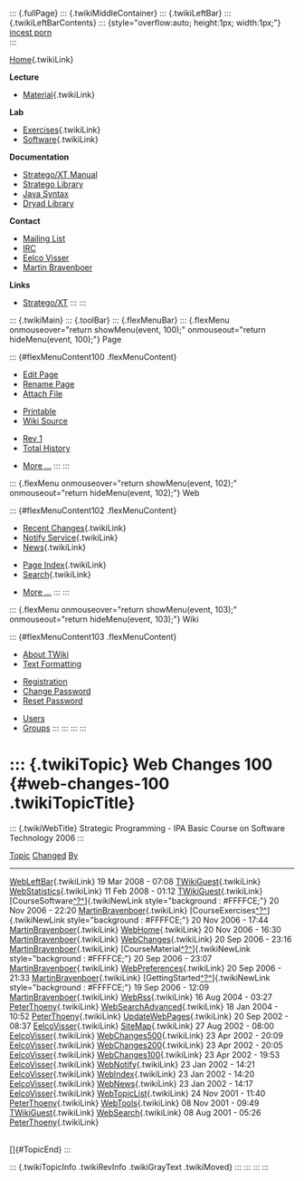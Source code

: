 ::: {.fullPage}
::: {.twikiMiddleContainer}
::: {.twikiLeftBar}
::: {.twikiLeftBarContents}
::: {style="overflow:auto; height:1px; width:1px;"}
[incest porn](http://sexpace.net/)\
:::

[Home](WebHome){.twikiLink}

**Lecture**

-   [Material](CourseMaterial){.twikiLink}

**Lab**

-   [Exercises](CourseExercises){.twikiLink}
-   [Software](CourseSoftware){.twikiLink}

**Documentation**

-   [Stratego/XT
    Manual](http://nix.cs.uu.nl/dist/stratego/strategoxt-manual-unstable-latest/manual/)
-   [Stratego
    Library](http://nix.cs.uu.nl/dist/stratego/stratego-lib-docs-stable-latest/docs/)
-   [Java
    Syntax](http://nix.cs.uu.nl/dist/stratego/java-front-docs-stable-latest/docs/html/v1.5/languages/java-15/Main.sdf.html)
-   [Dryad
    Library](http://nix.cs.uu.nl/dist/stratego/dryad-docs-stable-latest/docs/)

**Contact**

-   [Mailing List](https://mail.cs.uu.nl/mailman/listinfo/stratego)
-   [IRC](irc://irc.freenode.net/#stratego)
-   [Eelco Visser](http://swerl.tudelft.nl/bin/view/EelcoVisser/WebHome)
-   [Martin Bravenboer](http://martin.bravenboer.name)

**Links**

-   [Stratego/XT](http://www.stratego-language.org)
:::
:::

::: {.twikiMain}
::: {.toolBar}
::: {.flexMenuBar}
::: {.flexMenu onmouseover="return showMenu(event, 100);" onmouseout="return hideMenu(event, 100);"}
Page

::: {#flexMenuContent100 .flexMenuContent}
-   [Edit
    Page](http://www.program-transformation.org/edit/IPA06/WebChanges100?t=1536828913)
-   [Rename
    Page](http://www.program-transformation.org/rename/IPA06/WebChanges100)
-   [Attach
    File](http://www.program-transformation.org/attach/IPA06/WebChanges100)

<!-- -->

-   [Printable](http://www.program-transformation.org/view/IPA06/WebChanges100?skin=print.pattern)
-   [Wiki
    Source](http://www.program-transformation.org/view/IPA06/WebChanges100?skin=text&raw=on&contenttype=text/plain)

<!-- -->

-   [Rev
    1](http://www.program-transformation.org/view/IPA06/WebChanges100?rev=1.1)
-   [Total
    History](http://www.program-transformation.org/rdiff/IPA06/WebChanges100)

<!-- -->

-   [More
    \...](http://www.program-transformation.org/oops/IPA06/WebChanges100?template=oopsmore&param1=1.1&param2=1.1)
:::
:::

::: {.flexMenu onmouseover="return showMenu(event, 102);" onmouseout="return hideMenu(event, 102);"}
Web

::: {#flexMenuContent102 .flexMenuContent}
-   [Recent Changes](WebChanges){.twikiLink}
-   [Notify Service](WebNotify){.twikiLink}
-   [News](WebNews){.twikiLink}

<!-- -->

-   [Page Index](WebIndex){.twikiLink}
-   [Search](WebSearch){.twikiLink}

<!-- -->

-   [More
    \...](http://www.program-transformation.org/oops/IPA06/WebChanges100?template=oopsmore&param1=1.1&param2=1.1)
:::
:::

::: {.flexMenu onmouseover="return showMenu(event, 103);" onmouseout="return hideMenu(event, 103);"}
Wiki

::: {#flexMenuContent103 .flexMenuContent}
-   [About
    TWiki](http://www.program-transformation.org/view/TWiki/WebHome)
-   [Text
    Formatting](http://www.program-transformation.org/view/TWiki/TextFormattingRules)

<!-- -->

-   [Registration](http://www.program-transformation.org/view/TWiki/TWikiRegistration)
-   [Change
    Password](http://www.program-transformation.org/view/TWiki/ChangePassword)
-   [Reset
    Password](http://www.program-transformation.org/view/TWiki/ResetPassword)

<!-- -->

-   [Users](http://www.program-transformation.org/view/Main/TWikiUsers)
-   [Groups](http://www.program-transformation.org/view/Main/TWikiGroups)
:::
:::
:::
:::

::: {.twikiTopic}
Web Changes 100 {#web-changes-100 .twikiTopicTitle}
===============

::: {.twikiWebTitle}
Strategic Programming - IPA Basic Course on Software Technology 2006
:::

  [Topic](http://www.program-transformation.org/IPA06/WebChanges100?sortcol=0&table=1&up=0#sorted_table "Sort by this column")                                           [Changed](http://www.program-transformation.org/IPA06/WebChanges100?sortcol=1&table=1&up=0#sorted_table "Sort by this column")   [By](http://www.program-transformation.org/IPA06/WebChanges100?sortcol=2&table=1&up=0#sorted_table "Sort by this column")
  ---------------------------------------------------------------------------------------------------------------------------------------------------------------------- -------------------------------------------------------------------------------------------------------------------------------- ---------------------------------------------------------------------------------------------------------------------------
  [WebLeftBar](../Main/WebLeftBar){.twikiLink}                                                                                                                           19 Mar 2008 - 07:08                                                                                                              [TWikiGuest](../Main/TWikiGuest){.twikiLink}
  [WebStatistics](../Main/WebStatistics){.twikiLink}                                                                                                                     11 Feb 2008 - 01:12                                                                                                              [TWikiGuest](../Main/TWikiGuest){.twikiLink}
  [CourseSoftware[^?^](http://www.program-transformation.org/edit/Main/CourseSoftware?topicparent=IPA06.WebChanges100)]{.twikiNewLink style="background : #FFFFCE;"}     20 Nov 2006 - 22:20                                                                                                              [MartinBravenboer](../Main/MartinBravenboer){.twikiLink}
  [CourseExercises[^?^](http://www.program-transformation.org/edit/Main/CourseExercises?topicparent=IPA06.WebChanges100)]{.twikiNewLink style="background : #FFFFCE;"}   20 Nov 2006 - 17:44                                                                                                              [MartinBravenboer](../Main/MartinBravenboer){.twikiLink}
  [WebHome](../Main/WebHome){.twikiLink}                                                                                                                                 20 Nov 2006 - 16:30                                                                                                              [MartinBravenboer](../Main/MartinBravenboer){.twikiLink}
  [WebChanges](../Main/WebChanges){.twikiLink}                                                                                                                           20 Sep 2006 - 23:16                                                                                                              [MartinBravenboer](../Main/MartinBravenboer){.twikiLink}
  [CourseMaterial[^?^](http://www.program-transformation.org/edit/Main/CourseMaterial?topicparent=IPA06.WebChanges100)]{.twikiNewLink style="background : #FFFFCE;"}     20 Sep 2006 - 23:07                                                                                                              [MartinBravenboer](../Main/MartinBravenboer){.twikiLink}
  [WebPreferences](../Main/WebPreferences){.twikiLink}                                                                                                                   20 Sep 2006 - 21:33                                                                                                              [MartinBravenboer](../Main/MartinBravenboer){.twikiLink}
  [GettingStarted[^?^](http://www.program-transformation.org/edit/Main/GettingStarted?topicparent=IPA06.WebChanges100)]{.twikiNewLink style="background : #FFFFCE;"}     19 Sep 2006 - 12:09                                                                                                              [MartinBravenboer](../Main/MartinBravenboer){.twikiLink}
  [WebRss](../Main/WebRss){.twikiLink}                                                                                                                                   16 Aug 2004 - 03:27                                                                                                              [PeterThoeny](../Main/PeterThoeny){.twikiLink}
  [WebSearchAdvanced](../Main/WebSearchAdvanced){.twikiLink}                                                                                                             18 Jan 2004 - 10:52                                                                                                              [PeterThoeny](../Main/PeterThoeny){.twikiLink}
  [UpdateWebPages](../Main/UpdateWebPages){.twikiLink}                                                                                                                   20 Sep 2002 - 08:37                                                                                                              [EelcoVisser](../Main/EelcoVisser){.twikiLink}
  [SiteMap](../Main/SiteMap){.twikiLink}                                                                                                                                 27 Aug 2002 - 08:00                                                                                                              [EelcoVisser](../Main/EelcoVisser){.twikiLink}
  [WebChanges500](../Main/WebChanges500){.twikiLink}                                                                                                                     23 Apr 2002 - 20:09                                                                                                              [EelcoVisser](../Main/EelcoVisser){.twikiLink}
  [WebChanges200](../Main/WebChanges200){.twikiLink}                                                                                                                     23 Apr 2002 - 20:05                                                                                                              [EelcoVisser](../Main/EelcoVisser){.twikiLink}
  [WebChanges100](../Main/WebChanges100){.twikiLink}                                                                                                                     23 Apr 2002 - 19:53                                                                                                              [EelcoVisser](../Main/EelcoVisser){.twikiLink}
  [WebNotify](../Main/WebNotify){.twikiLink}                                                                                                                             23 Jan 2002 - 14:21                                                                                                              [EelcoVisser](../Main/EelcoVisser){.twikiLink}
  [WebIndex](../Main/WebIndex){.twikiLink}                                                                                                                               23 Jan 2002 - 14:20                                                                                                              [EelcoVisser](../Main/EelcoVisser){.twikiLink}
  [WebNews](../Main/WebNews){.twikiLink}                                                                                                                                 23 Jan 2002 - 14:17                                                                                                              [EelcoVisser](../Main/EelcoVisser){.twikiLink}
  [WebTopicList](../Main/WebTopicList){.twikiLink}                                                                                                                       24 Nov 2001 - 11:40                                                                                                              [PeterThoeny](../Main/PeterThoeny){.twikiLink}
  [WebTools](../Main/WebTools){.twikiLink}                                                                                                                               08 Nov 2001 - 09:49                                                                                                              [TWikiGuest](../Main/TWikiGuest){.twikiLink}
  [WebSearch](../Main/WebSearch){.twikiLink}                                                                                                                             08 Aug 2001 - 05:26                                                                                                              [PeterThoeny](../Main/PeterThoeny){.twikiLink}

\
[]{#TopicEnd}
:::

::: {.twikiTopicInfo .twikiRevInfo .twikiGrayText .twikiMoved}
:::
:::
:::
:::
